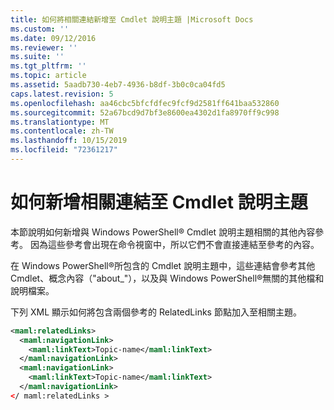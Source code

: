 ```yaml
---
title: 如何將相關連結新增至 Cmdlet 說明主題 |Microsoft Docs
ms.custom: ''
ms.date: 09/12/2016
ms.reviewer: ''
ms.suite: ''
ms.tgt_pltfrm: ''
ms.topic: article
ms.assetid: 5aadb730-4eb7-4936-b8df-3b0c0ca04fd5
caps.latest.revision: 5
ms.openlocfilehash: aa46cbc5bfcfdfec9fcf9d2581ff641baa532860
ms.sourcegitcommit: 52a67bcd9d7bf3e8600ea4302d1fa8970ff9c998
ms.translationtype: MT
ms.contentlocale: zh-TW
ms.lasthandoff: 10/15/2019
ms.locfileid: "72361217"
---
```

# <a name="how-to-add-related-links-to-a-cmdlet-help-topic"></a>如何新增相關連結至 Cmdlet 說明主題

本節說明如何新增與 Windows PowerShell® Cmdlet 說明主題相關的其他內容參考。 因為這些參考會出現在命令視窗中，所以它們不會直接連結至參考的內容。

在 Windows PowerShell®所包含的 Cmdlet 說明主題中，這些連結會參考其他 Cmdlet、概念內容（"about_"），以及與 Windows PowerShell®無關的其他檔和說明檔案。

下列 XML 顯示如何將包含兩個參考的 RelatedLinks 節點加入至相關主題。

```xml
<maml:relatedLinks>
  <maml:navigationLink>
    <maml:linkText>Topic-name</maml:linkText>
  </maml:navigationLink>
  <maml:navigationLink>
    <maml:linkText>Topic-name</maml:linkText>
  </maml:navigationLink>
</ maml:relatedLinks >
```



